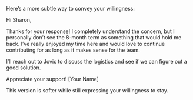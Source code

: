 Here’s a more subtle way to convey your willingness:

Hi Sharon,

Thanks for your response! I completely understand the concern, but I personally don’t see the 8-month term as something that would hold me back. I’ve really enjoyed my time here and would love to continue contributing for as long as it makes sense for the team.

I’ll reach out to Jovic to discuss the logistics and see if we can figure out a good solution.

Appreciate your support!
[Your Name]

This version is softer while still expressing your willingness to stay.
